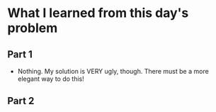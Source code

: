 # What I learned from this day's problem

## Part 1
- Nothing. My solution is VERY ugly, though. There must be a more elegant way to do this!
## Part 2
